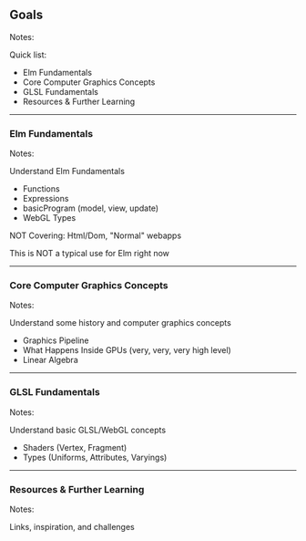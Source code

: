 ## Goals

Notes:

Quick list:
- Elm Fundamentals
- Core Computer Graphics Concepts
- GLSL Fundamentals
- Resources & Further Learning

---


### Elm Fundamentals

Notes:

Understand Elm Fundamentals

- Functions
- Expressions
- basicProgram (model, view, update)
- WebGL Types

NOT Covering: Html/Dom, "Normal" webapps

This is NOT a typical use for Elm right now

---


### Core Computer Graphics Concepts

Notes:

Understand some history and computer graphics concepts

- Graphics Pipeline
- What Happens Inside GPUs (very, very, very high level)
- Linear Algebra

---


### GLSL Fundamentals

Notes:

Understand basic GLSL/WebGL concepts

- Shaders (Vertex, Fragment)
- Types (Uniforms, Attributes, Varyings)

---


### Resources & Further Learning

Notes:

Links, inspiration, and challenges

